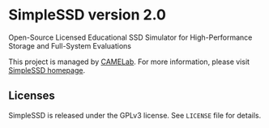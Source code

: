 # SimpleSSD version 2.0
Open-Source Licensed Educational SSD Simulator for High-Performance Storage and Full-System Evaluations

This project is managed by [CAMELab](http://camelab.org).
For more information, please visit [SimpleSSD homepage](http://simplessd.org).

## Licenses
SimpleSSD is released under the GPLv3 license. See `LICENSE` file for details.
